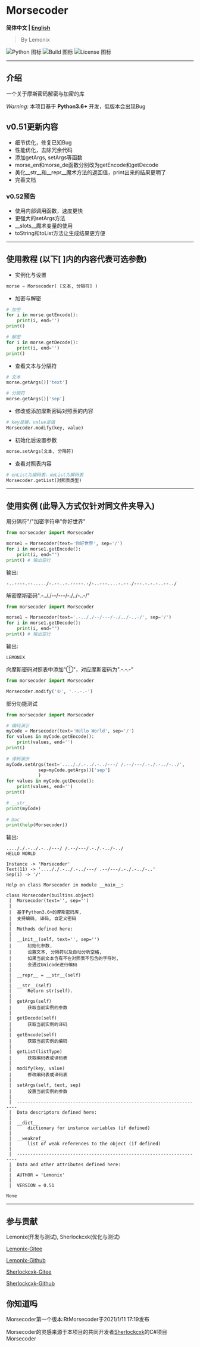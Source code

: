 # Morsecoder
**简体中文  |  [English](https://github.com/PyMorseCoder/MorseCoder/blob/master/README-EN.md)**
> By Lemonix

![Python 图标](https://img.shields.io/badge/Python-3.6%2B-brightgreen?style=for-the-badge&logo=appveyor)
![Build 图标](https://img.shields.io/badge/Build-Passing-orange?style=for-the-badge&logo=appveyor)
![License 图标](https://img.shields.io/badge/License-Apache-brightgreen?style=for-the-badge&logo=appveyor)

***
## 介绍
一个关于摩斯密码解密与加密的库

 _Warning:_ 本项目基于 **Python3.6+** 开发，低版本会出现Bug


## v0.51更新内容
- 细节优化，修复已知Bug
- 性能优化，去除冗余代码
- 添加getArgs, setArgs等函数
- morse_en和morse_de函数分别改为getEncode和getDecode
- 美化__str__和__repr__魔术方法的返回值，print出来的结果更明了
- 完善文档

### v0.52预告
- 使用内部调用函数，速度更快
- 更强大的setArgs方法
- __slots__魔术变量的使用
- toString和toList方法让生成结果更方便

***
## 使用教程 (以下[ ]内的内容代表可选参数)
- 实例化与设置
```python
morse = Morsecoder( [文本, 分隔符] )
```

- 加密与解密
```python
# 加密
for i in morse.getEncode():
    print(i, end='')
print()

# 解密
for i in morse.getDecode():
    print(i, end='')
print()
```

- 查看文本与分隔符
```python
# 文本
morse.getArgs()['text']

# 分隔符
morse.getArgs()['sep']
```

- 修改或添加摩斯密码对照表的内容
```python
# key是键，value是值
Morsecoder.modify(key, value)
```

- 初始化后设置参数
```python
morse.setArgs(文本, 分隔符)
```

- 查看对照表内容
```python
# enList为编码表，deList为解码表
Morsecoder.getList(对照表类型)
```

***

## 使用实例 (此导入方式仅针对同文件夹导入)

用分隔符"/"加密字符串"你好世界"
```python
from morsecoder import Morsecoder

morse1 = Morsecoder(text='你好世界', sep='/')
for i in morse1.getEncode():
    print(i, end="")
print() # 输出空行
```

输出:
```
-..----.--...../-.--..-.-----.-/-..---....-.--./---.-.-.-..--../
```


解密摩斯密码".-.././--/---/-./../-..-/"

```python
from morsecoder import Morsecoder

morse1 = Morsecoder(text='.-.././--/---/-./../-..-/', sep='/')
for i in morse1.getDecode():
    print(i, end="")
print() # 输出空行
```

输出:
```
LEMONIX
```


向摩斯密码对照表中添加"①"，对应摩斯密码为".-.-.-"
```python
from morsecoder import Morsecoder

Morsecoder.modify('①', '.-.-.-')
```


部分功能测试
```python
from morsecoder import Morsecoder

# 编码演示
myCode = Morsecoder(text='Hello World', sep='/')
for values in myCode.getEncode():
    print(values, end='')
print()
    
# 译码演示
myCode.setArgs(text='...././.-../.-../---/ /.--/---/.-./.-../-../', 
            sep=myCode.getArgs()['sep']
            )
for values in myCode.getDecode():
    print(values, end='')
print()

# __str__
print(myCode)
    
# Doc
print(help(Morsecoder))
```

输出:
```
...././.-../.-../---/ /.--/---/.-./.-../-../
HELLO WORLD

Instance -> 'Morsecoder'
Text(11) -> '...././.-../.-../---/ .--/---/.-./.-../-..'
Sep(1) -> '/'
        
Help on class Morsecoder in module __main__:

class Morsecoder(builtins.object)
 |  Morsecoder(text='', sep='')
 |  
 |  基于Python3.6+的摩斯密码库,
 |  支持编码, 译码, 自定义密码
 |  
 |  Methods defined here:
 |  
 |  __init__(self, text='', sep='')
 |      初始化参数,
 |      设置文本, 分隔符以及自动分析空格,
 |      如果当前文本含有不在对照表不包含的字符时,
 |      会通过Unicode进行编码
 |  
 |  __repr__ = __str__(self)
 |  
 |  __str__(self)
 |      Return str(self).
 |  
 |  getArgs(self)
 |      获取当前实例的参数
 |  
 |  getDecode(self)
 |      获取当前实例的译码
 |  
 |  getEncode(self)
 |      获取当前实例的编码
 |  
 |  getList(listType)
 |      获取编码表或译码表
 |  
 |  modify(key, value)
 |      修改编码表或译码表
 |  
 |  setArgs(self, text, sep)
 |      设置当前实例的参数
 |  
 |  ----------------------------------------------------------------------
 |  Data descriptors defined here:
 |  
 |  __dict__
 |      dictionary for instance variables (if defined)
 |  
 |  __weakref__
 |      list of weak references to the object (if defined)
 |  
 |  ----------------------------------------------------------------------
 |  Data and other attributes defined here:
 |  
 |  AUTHOR = 'Lemonix'
 |  
 |  VERSION = 0.51

None
```

****
## 参与贡献
Lemonix(开发与测试), Sherlockcxk(优化与测试)

[Lemonix-Gitee](https://gitee.com/lemonix)

[Lemonix-Github](https://github.com/lemonix-xxx)

[Sherlockcxk-Gitee](https://gitee.com/cxk-53)

[Sherlockcxk-Github](https://github.com/sherlockcxk)

## 你知道吗
Morsecoder第一个版本:RtMorsecoder于2021/1/11 17:19发布

Morsecoder的灵感来源于本项目的共同开发者[Sherlockcxk](https://github.com/sherlockcxk)的C#项目Morsecoder
